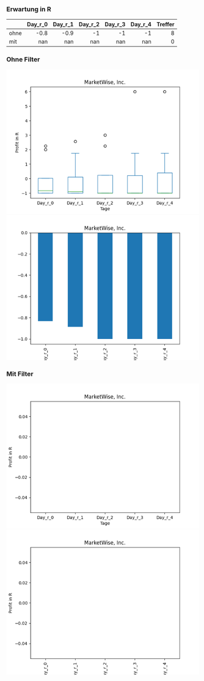 ### Erwartung in R
|      |   Day_r_0 |   Day_r_1 |   Day_r_2 |   Day_r_3 |   Day_r_4 |   Treffer |
|:-----|----------:|----------:|----------:|----------:|----------:|----------:|
| ohne |      -0.8 |      -0.9 |        -1 |        -1 |        -1 |         8 |
| mit  |     nan   |     nan   |       nan |       nan |       nan |         0 |

### Ohne Filter
![image info](./data/MKTW_box_all.png)
![image info](./data/MKTW_median_all.png)

### Mit Filter
![image info](./data/MKTW_box_filtered.png)
![image info](./data/MKTW_median_filtered.png)